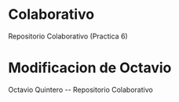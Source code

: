 # Colaborativo
Repositorio Colaborativo (Practica 6)

# Modificacion de Octavio
Octavio Quintero -- Repositorio Colaborativo
